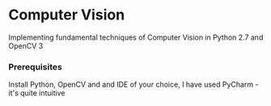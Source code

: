 # Computer Vision

Implementing fundamental techniques of Computer Vision in Python 2.7 and OpenCV 3

### Prerequisites

Install Python, OpenCV and and IDE of your choice, I have used PyCharm - it's quite intuitive
